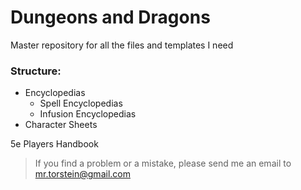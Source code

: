 # Dungeons and Dragons
Master repository for all the files and templates I need

### Structure:
  - Encyclopedias
    - Spell Encyclopedias
    - Infusion Encyclopedias
  - Character Sheets

5e Players Handbook


> If you find a problem or a mistake, please send me an email to mr.torstein@gmail.com
